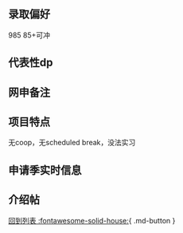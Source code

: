 ## 录取偏好
985 85+可冲

## 代表性dp

## 网申备注

## 项目特点
无coop，无scheduled break，没法实习
## 申请季实时信息

## 介绍帖

[回到列表 :fontawesome-solid-house:](选校梯度.md){ .md-button }
